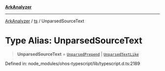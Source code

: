 [**ArkAnalyzer**](../../../../README.md)

***

[ArkAnalyzer](../../../../globals.md) / [ts](../README.md) / UnparsedSourceText

# Type Alias: UnparsedSourceText

> **UnparsedSourceText** = [`UnparsedPrepend`](../interfaces/UnparsedPrepend.md) \| [`UnparsedTextLike`](../interfaces/UnparsedTextLike.md)

Defined in: node\_modules/ohos-typescript/lib/typescript.d.ts:2189

